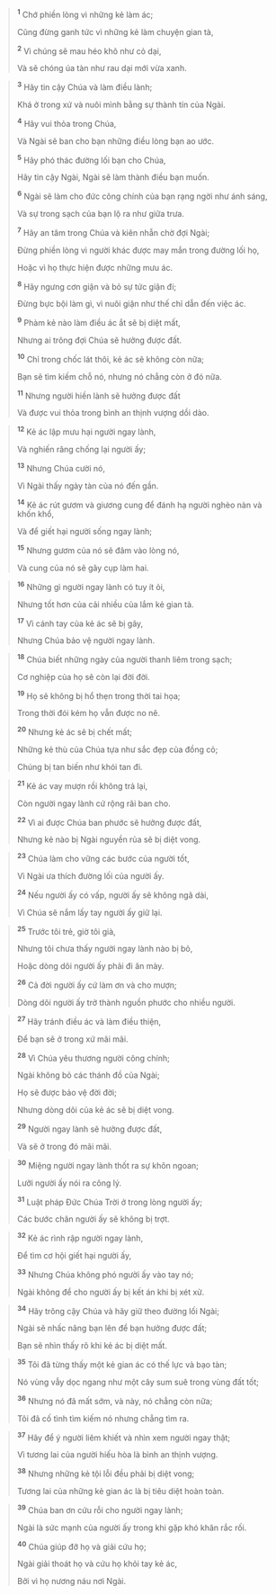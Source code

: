 
> <sup><b>1</b></sup> Chớ phiền lòng vì những kẻ làm ác;
> 
> Cũng đừng ganh tức vì những kẻ làm chuyện gian tà,
> 
> <sup><b>2</b></sup> Vì chúng sẽ mau héo khô như cỏ dại,
> 
> Và sẽ chóng úa tàn như rau dại mới vừa xanh.
>


> <sup><b>3</b></sup> Hãy tin cậy Chúa và làm điều lành;
> 
> Khá ở trong xứ và nuôi mình bằng sự thành tín của Ngài.
> 
> <sup><b>4</b></sup> Hãy vui thỏa trong Chúa,
> 
> Và Ngài sẽ ban cho bạn những điều lòng bạn ao ước.
> 
> <sup><b>5</b></sup> Hãy phó thác đường lối bạn cho Chúa,
> 
> Hãy tin cậy Ngài, Ngài sẽ làm thành điều bạn muốn.
> 
> <sup><b>6</b></sup> Ngài sẽ làm cho đức công chính của bạn rạng ngời như ánh sáng,
> 
> Và sự trong sạch của bạn lộ ra như giữa trưa.
> 
> <sup><b>7</b></sup> Hãy an tâm trong Chúa và kiên nhẫn chờ đợi Ngài;
> 
> Ðừng phiền lòng vì người khác được may mắn trong đường lối họ,
> 
> Hoặc vì họ thực hiện được những mưu ác.
> 
> <sup><b>8</b></sup> Hãy ngưng cơn giận và bỏ sự tức giận đi;
> 
> Ðừng bực bội làm gì, vì nuôi giận như thế chỉ dẫn đến việc ác.
> 
> <sup><b>9</b></sup> Phàm kẻ nào làm điều ác ắt sẽ bị diệt mất,
> 
> Nhưng ai trông đợi Chúa sẽ hưởng được đất.
> 
> <sup><b>10</b></sup> Chỉ trong chốc lát thôi, kẻ ác sẽ không còn nữa;
> 
> Bạn sẽ tìm kiếm chỗ nó, nhưng nó chẳng còn ở đó nữa.
> 
> <sup><b>11</b></sup> Nhưng người hiền lành sẽ hưởng được đất
> 
> Và được vui thỏa trong bình an thịnh vượng dồi dào.
>


> <sup><b>12</b></sup> Kẻ ác lập mưu hại người ngay lành,
> 
> Và nghiến răng chống lại người ấy;
> 
> <sup><b>13</b></sup> Nhưng Chúa cười nó,
> 
> Vì Ngài thấy ngày tàn của nó đến gần.
> 
> <sup><b>14</b></sup> Kẻ ác rút gươm và giương cung để đánh hạ người nghèo nàn và khốn khổ,
> 
> Và để giết hại người sống ngay lành;
> 
> <sup><b>15</b></sup> Nhưng gươm của nó sẽ đâm vào lòng nó,
> 
> Và cung của nó sẽ gãy cụp làm hai.
>


> <sup><b>16</b></sup> Những gì người ngay lành có tuy ít ỏi,
> 
> Nhưng tốt hơn của cải nhiều của lắm kẻ gian tà.
> 
> <sup><b>17</b></sup> Vì cánh tay của kẻ ác sẽ bị gãy,
> 
> Nhưng Chúa bảo vệ người ngay lành.
>


> <sup><b>18</b></sup> Chúa biết những ngày của người thanh liêm trong sạch;
> 
> Cơ nghiệp của họ sẽ còn lại đời đời.
> 
> <sup><b>19</b></sup> Họ sẽ không bị hổ thẹn trong thời tai họa;
> 
> Trong thời đói kém họ vẫn được no nê.
> 
> <sup><b>20</b></sup> Nhưng kẻ ác sẽ bị chết mất;
> 
> Những kẻ thù của Chúa tựa như sắc đẹp của đồng cỏ;
> 
> Chúng bị tan biến như khói tan đi.
>


> <sup><b>21</b></sup> Kẻ ác vay mượn rồi không trả lại,
> 
> Còn người ngay lành cứ rộng rãi ban cho.
> 
> <sup><b>22</b></sup> Vì ai được Chúa ban phước sẽ hưởng được đất,
> 
> Nhưng kẻ nào bị Ngài nguyền rủa sẽ bị diệt vong.
>


> <sup><b>23</b></sup> Chúa làm cho vững các bước của người tốt,
> 
> Vì Ngài ưa thích đường lối của người ấy.
> 
> <sup><b>24</b></sup> Nếu người ấy có vấp, người ấy sẽ không ngã dài,
> 
> Vì Chúa sẽ nắm lấy tay người ấy giữ lại.
>


> <sup><b>25</b></sup> Trước tôi trẻ, giờ tôi già,
> 
> Nhưng tôi chưa thấy người ngay lành nào bị bỏ,
> 
> Hoặc dòng dõi người ấy phải đi ăn mày.
> 
> <sup><b>26</b></sup> Cả đời người ấy cứ làm ơn và cho mượn;
> 
> Dòng dõi người ấy trở thành nguồn phước cho nhiều người.
>


> <sup><b>27</b></sup> Hãy tránh điều ác và làm điều thiện,
> 
> Ðể bạn sẽ ở trong xứ mãi mãi.
> 
> <sup><b>28</b></sup> Vì Chúa yêu thương người công chính;
> 
> Ngài không bỏ các thánh đồ của Ngài;
> 
> Họ sẽ được bảo vệ đời đời;
> 
> Nhưng dòng dõi của kẻ ác sẽ bị diệt vong.
> 
> <sup><b>29</b></sup> Người ngay lành sẽ hưởng được đất,
> 
> Và sẽ ở trong đó mãi mãi.
>


> <sup><b>30</b></sup> Miệng người ngay lành thốt ra sự khôn ngoan;
> 
> Lưỡi người ấy nói ra công lý.
> 
> <sup><b>31</b></sup> Luật pháp Ðức Chúa Trời ở trong lòng người ấy;
> 
> Các bước chân người ấy sẽ không bị trợt.
>


> <sup><b>32</b></sup> Kẻ ác rình rập người ngay lành,
> 
> Ðể tìm cơ hội giết hại người ấy,
> 
> <sup><b>33</b></sup> Nhưng Chúa không phó người ấy vào tay nó;
> 
> Ngài không để cho người ấy bị kết án khi bị xét xử.
>


> <sup><b>34</b></sup> Hãy trông cậy Chúa và hãy giữ theo đường lối Ngài;
> 
> Ngài sẽ nhấc nâng bạn lên để bạn hưởng được đất;
> 
> Bạn sẽ nhìn thấy rõ khi kẻ ác bị diệt mất.
>


> <sup><b>35</b></sup> Tôi đã từng thấy một kẻ gian ác có thế lực và bạo tàn;
> 
> Nó vùng vẫy dọc ngang như một cây sum suê trong vùng đất tốt;
> 
> <sup><b>36</b></sup> Nhưng nó đã mất sớm, và này, nó chẳng còn nữa;
> 
> Tôi đã cố tình tìm kiếm nó nhưng chẳng tìm ra.
>


> <sup><b>37</b></sup> Hãy để ý người liêm khiết và nhìn xem người ngay thật;
> 
> Vì tương lai của người hiếu hòa là bình an thịnh vượng.
> 
> <sup><b>38</b></sup> Nhưng những kẻ tội lỗi đều phải bị diệt vong;
> 
> Tương lai của những kẻ gian ác là bị tiêu diệt hoàn toàn.
>


> <sup><b>39</b></sup> Chúa ban ơn cứu rỗi cho người ngay lành;
> 
> Ngài là sức mạnh của người ấy trong khi gặp khó khăn rắc rối.
> 
> <sup><b>40</b></sup> Chúa giúp đỡ họ và giải cứu họ;
> 
> Ngài giải thoát họ và cứu họ khỏi tay kẻ ác,
> 
> Bởi vì họ nương náu nơi Ngài.
>

